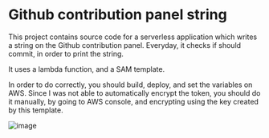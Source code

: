 # Github contribution panel string

This project contains source code for a serverless application which writes a string on the Github contribution panel.
Everyday, it checks if should commit, in order to print the string.

It uses a lambda function, and a SAM template.

In order to do correctly, you should build, deploy, and set the variables on AWS.
Since I was not able to automatically encrypt the token, you should do it manually, by going to AWS console, and encrypting using the key created by this template.

![image](https://github.com/user-attachments/assets/7707b91e-f388-4d30-836a-c0d2a365ed97)

